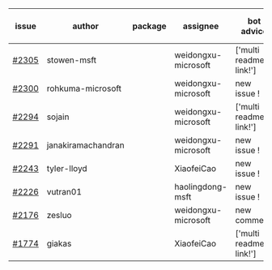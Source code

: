 | issue | author | package | assignee | bot advice | created date of issue | target release date | date from target |
| ------ | ------ | ------ | ------ | ------ | ------ | ------ | :-----: |
| [#2305](https://github.com/Azure/sdk-release-request/issues/2305) | stowen-msft |  | weidongxu-microsoft | ['multi readme link!'] | 12-12 |  |  |
| [#2300](https://github.com/Azure/sdk-release-request/issues/2300) | rohkuma-microsoft |  | weidongxu-microsoft | new issue ! <br> | 12-10 |  |  |
| [#2294](https://github.com/Azure/sdk-release-request/issues/2294) | sojain |  | weidongxu-microsoft | ['multi readme link!'] | 12-09 |  |  |
| [#2291](https://github.com/Azure/sdk-release-request/issues/2291) | janakiramachandran |  | weidongxu-microsoft | new issue ! <br> | 12-08 |  |  |
| [#2243](https://github.com/Azure/sdk-release-request/issues/2243) | tyler-lloyd |  | XiaofeiCao | new issue ! <br> | 11-19 |  |  |
| [#2226](https://github.com/Azure/sdk-release-request/issues/2226) | vutran01 |  | haolingdong-msft | new issue ! <br> | 11-17 |  |  |
| [#2176](https://github.com/Azure/sdk-release-request/issues/2176) | zesluo |  | weidongxu-microsoft | new comment.  <br> | 10-26 |  |  |
| [#1774](https://github.com/Azure/sdk-release-request/issues/1774) | giakas |  | XiaofeiCao | ['multi readme link!'] | 07-14 |  |  |
